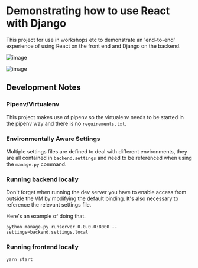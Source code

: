 # Demonstrating how to use React with Django

This project for use in workshops etc to demonstrate an 'end-to-end' experience of using React on the front end and Django on the backend.


![image](https://user-images.githubusercontent.com/403435/134493433-793c42e3-eca2-4f9c-a3b7-e2151ec7b9f6.png)

![image](https://user-images.githubusercontent.com/403435/134493603-3fdb271c-1c81-478e-95c5-82d17ff38319.png)





## Development Notes

### Pipenv/Virtualenv

This project makes use of pipenv so the virtualenv needs to be started in the pipenv way and there is no `requirements.txt`.


### Environmentally Aware Settings

Multiple settings files are defined to deal with different environments, they are all contained in `backend.settings` and need to be referenced when using the `manage.py` command. 


### Running backend locally 

Don't forget when running the dev server you have to enable access from outside the VM by modifying the default binding. It's also necessary to reference the relevant settings file.

Here's an example of doing that.

```
python manage.py runserver 0.0.0.0:8000 --settings=backend.settings.local
```

### Running frontend locally

```
yarn start
```
